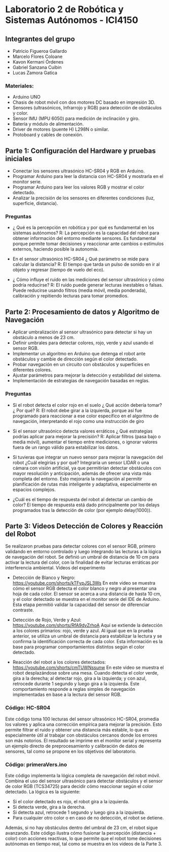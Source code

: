 # Laboratorio 2 de Robótica y Sistemas Autónomos - ICI4150

## Integrantes del grupo
- Patricio Figueroa Gallardo
- Marcelo Flores Coloane
- Kavon Kermani Órdenes
- Gabriel Sanzana Cuibin
- Lucas Zamora Gatica

### Materiales:

* Arduino UNO
* Chasis de robot móvil con dos motores DC basado en impresión 3D.
* Sensores (ultrasónicos, Infrarrojo y RGB) para detección de obstáculos y
color.
* Sensor IMU (MPU 6050) para medición de inclinación y giro.
* Batería y módulo de alimentación.
* Driver de motores (puente H) L298N o similar.
* Protoboard y cables de conexión.

## Parte 1: Configuración del Hardware y pruebas iniciales
* Conectar los sensores ultrasónico HC-SR04 y RGB en Arduino.
* Programar Arduino para leer la distancia con HC-SR04 y mostrarla en
el monitor serie.
* Programar Arduino para leer los valores RGB y mostrar el color detectado.
* Analizar la precisión de los sensores en diferentes condiciones (luz,
superficie, distancia).

### Preguntas

* ¿ Qué es la percepción en robótica y por qué es fundamental en los
sistemas autónomos?
R: La percepción es la capacidad del robot para obtener información del entorno mediante sensores. Es fundamental porque permite tomar decisiones y reaccionar ante cambios o estímulos externos, haciendo posible la autonomía.

* En el sensor ultrasónico HC-SR04 ¿ Qué parámetro se mide para calcular la distancia?
R: El tiempo que tarda un pulso de sonido en ir al objeto y regresar (tiempo de vuelo del eco).






  
* ¿ Cómo influye el ruido en las mediciones del sensor ultrasónico y cómo
podría reducirse?
R: El ruido puede generar lecturas inestables o falsas. Puede reducirse usando filtros (media móvil, media ponderada), calibración y repitiendo lecturas para tomar promedios.

## Parte 2: Procesamiento de datos y Algoritmo de Navegación

* Aplicar umbralización al sensor ultrasónico para detectar si hay un
obstáculo a menos de 23 cm.
* Definir umbrales para detectar colores, rojo, verde y azul usando el
sensor RGB.
* Implementar un algoritmo en Arduino que detenga el robot ante obstáculos y cambie de dirección según el color detectado.
* Probar navegación en un circuito con obstáculos y superficies en diferentes colores.
* Ajustar parámetros para mejorar la detección y estabilidad del sistema. 
* Implementación de estrategias de navegación basadas en reglas.

### Preguntas
* Si el robot detecta el color rojo en el suelo ¿ Qué acción debería tomar?
¿ Por qué?
R: El robot debe girar a la izquierda, porque así fue programado para reaccionar a ese color específico en el algoritmo de navegación, interpretando el rojo como una instrucción de giro

* Si el sensor ultrasónico detecta valores erráticos ¿ Qué estrategias
podrías aplicar para mejorar la precisión?
R: Aplicar filtros (pasa bajo o media móvil), aumentar el tiempo entre mediciones, o ignorar valores fuera de un rango válido para estabilizar los datos.

* Si tuvieras que integrar un nuevo sensor para mejorar la navegación del robot ¿Cuál elegirías y por qué?
 Integraría un sensor LIDAR o una cámara con visión artificial, ya que permitirían detectar obstáculos con mayor resolución y anticipación, además de ofrecer una vista más completa del entorno. Esto mejoraría la navegación al permitir planificación de rutas más inteligente y adaptativa, especialmente en espacios complejos.


* ¿Cuál es el tiempo de respuesta del robot al detectar un cambio de color?
 El tiempo de respuesta está dado principalmente por los delays programados tras la detección de color (por ejemplo delay(1000)). 

## Parte 3: Videos Detección de Colores y Reacción del Robot
Se realizaron pruebas para detectar colores con el sensor RGB, primero validando en entorno controlado y luego integrando las lecturas a la lógica de navegación del robot. Se definió un umbral de distancia de 10 cm para activar la lectura del color, con la finalidad de evitar lecturas erráticas por interferencia ambiental.
Videos del experimento
* Detección de Blanco y Negro:
 https://youtube.com/shorts/kTFypJSL3Ws
 En este video se muestra cómo el sensor RGB detecta el color blanco y negro al presentar una hoja de cada color. El sensor se acerca a una distancia de hasta 10 cm, y el color detectado se muestra en el monitor serie del IDE de Arduino. Esta etapa permitió validar la capacidad del sensor de diferenciar contraste.


* Detección de Rojo, Verde y Azul:
 https://youtube.com/shorts/RfA9dvZrhoA
 Aquí se extiende la detección a los colores primarios: rojo, verde y azul. Al igual que en la prueba anterior, se utiliza un umbral de distancia para estabilizar la lectura y se confirma la identificación correcta de cada color. Esta información es la base para programar comportamientos distintos según el color detectado.


* Reacción del robot a los colores detectados:
 https://youtube.com/shorts/cmTUWNssunw
 En este video se muestra el robot desplazándose sobre una mesa. Cuando detecta el color verde, gira a la derecha; al detectar rojo, gira a la izquierda; y con azul, retrocede durante 1 segundo y luego gira a la izquierda. Este comportamiento responde a reglas simples de navegación implementadas en base a la lectura del sensor RGB.
### Código: HC-SR04
Este código toma 100 lecturas del sensor ultrasónico HC-SR04, promedia los valores y aplica una corrección empírica para mejorar la precisión. Esto permite filtrar el ruido y obtener una distancia más estable, lo que es especialmente útil al trabajar con obstáculos cercanos donde los errores son más notorios.
 El resultado se imprime en el monitor serial y representa un ejemplo directo de preprocesamiento y calibración de datos de sensores, tal como se propone en los objetivos del laboratorio.
### Código: primeraVers.ino
Este código implementa la lógica completa de navegación del robot móvil. Combina el uso del sensor ultrasónico para detectar obstáculos y el sensor de color RGB (TCS34725) para decidir cómo reaccionar según el color detectado. La lógica es la siguiente:
* Si el color detectado es rojo, el robot gira a la izquierda.
* Si detecta verde, gira a la derecha.
* Si detecta azul, retrocede 1 segundo y luego gira a la izquierda.
* Para cualquier otro color o en caso de no detección, el robot se detiene.


Además, si no hay obstáculos dentro del umbral de 23 cm, el robot sigue avanzando. Este código ilustra cómo fusionar la percepción (distancia + color) con acciones reactivas, lo que permite que el robot tome decisiones autónomas en tiempo real, tal como se muestra en los videos de la Parte 3.
